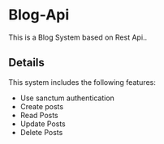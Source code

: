 # Blog-Api
This is a Blog System based on Rest Api..

## Details
This system includes the following features:
- Use sanctum authentication
- Create posts
- Read Posts
- Update Posts
- Delete Posts
